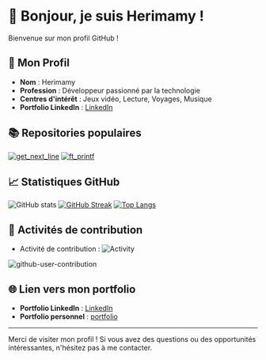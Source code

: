 # 👋 Bonjour, je suis Herimamy !

Bienvenue sur mon profil GitHub !

## 🌟 Mon Profil

- **Nom** : Herimamy
- **Profession** : Développeur passionné par la technologie
- **Centres d'intérêt** : Jeux vidéo, Lecture, Voyages, Musique
- **Portfolio LinkedIn** : [LinkedIn](https://linkedin.com/in/)

## 📚 Repositories populaires

[![get_next_line](https://github-readme-stats.vercel.app/api/pin/?username=Herimamy12&repo=get_next_line)](https://github.com/Herimamy12/get_next_line)
[![ft_printf](https://github-readme-stats.vercel.app/api/pin/?username=Herimamy12&repo=ft_printf)](https://github.com/Herimamy12/ft_printf)

## 📈 Statistiques GitHub

![GitHub stats](https://github-readme-stats.vercel.app/api?username=Herimamy12&show_icons=true&theme=radical)
[![GitHub Streak](https://github-readme-streak-stats.herokuapp.com/?user=Herimamy12&theme=radical)](https://git.io/streak-stats)
[![Top Langs](https://github-readme-stats.vercel.app/api/top-langs/?username=Herimamy12&layout=compact&theme=radical)](https://github.com/anuraghazra/github-readme-stats)

## 🚀 Activités de contribution

- Activité de contribution : ![Activity](https://github-readme-activity-graph.vercel.app/graph?username=Herimamy12&theme=radical)

![github-user-contribution](https://user-images.githubusercontent.com/58959408/157782696-8bc9ca49-ca61-4ab5-8b83-49c4e76c1a8f.svg)

## 🌐 Lien vers mon portfolio

- **Portfolio LinkedIn** : [LinkedIn](https://linkedin.com/in/votre-profil)
- **Portfolio personnel** : [portfolio](https://linkedin.com/in/votre-profil)

---

Merci de visiter mon profil ! Si vous avez des questions ou des opportunités intéressantes, n'hésitez pas à me contacter.

